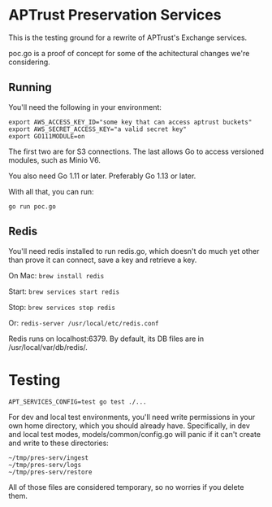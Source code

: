 # APTrust Preservation Services

This is the testing ground for a rewrite of APTrust's Exchange services.

poc.go is a proof of concept for some of the achitectural changes we're
considering.

## Running

You'll need the following in your environment:

```
export AWS_ACCESS_KEY_ID="some key that can access aptrust buckets"
export AWS_SECRET_ACCESS_KEY="a valid secret key"
export GO111MODULE=on
```

The first two are for S3 connections. The last allows Go to access versioned
modules, such as Minio V6.

You also need Go 1.11 or later. Preferably Go 1.13 or later.

With all that, you can run:

`go run poc.go`

## Redis

You'll need redis installed to run redis.go, which doesn't do much yet other than
prove it can connect, save a key and retrieve a key.

On Mac: `brew install redis`

Start: `brew services start redis`

Stop: `brew services stop redis`

Or: `redis-server /usr/local/etc/redis.conf`

Redis runs on localhost:6379. By default, its DB files are in
/usr/local/var/db/redis/.

# Testing

`APT_SERVICES_CONFIG=test go test ./...`

For dev and local test environments, you'll need write permissions in your own
home directory, which you should already have. Specifically, in dev and local
test modes, models/common/config.go will panic if it can't create and write to
these directories:

```
~/tmp/pres-serv/ingest
~/tmp/pres-serv/logs
~/tmp/pres-serv/restore
```

All of those files are considered temporary, so no worries if you delete them.
